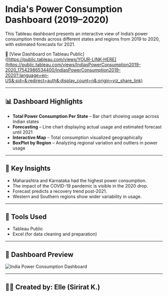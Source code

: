 # India's Power Consumption Dashboard (2019–2020)

This Tableau dashboard presents an interactive view of India’s power consumption trends across different states and regions from 2019 to 2020, with estimated forecasts for 2021.

🔗 [View Dashboard on Tableau Public]([https://public.tableau.com/views/YOUR-LINK-HERE](https://public.tableau.com/views/IndiasPowerConsumption2019-2020_17542986534400/IndiasPowerConsumption2019-2020?:language=en-US&:sid=&:redirect=auth&:display_count=n&:origin=viz_share_link)

---

## 📊 Dashboard Highlights

- **Total Power Consumption Per State** – Bar chart showing usage across Indian states
- **Forecasting** – Line chart displaying actual usage and estimated forecast until 2021
- **Interactive Map** – Total consumption visualized geographically
- **BoxPlot by Region** – Analyzing regional variation and outliers in power usage

---

## 🧠 Key Insights

- Maharashtra and Karnataka had the highest power consumption.
- The impact of the COVID-19 pandemic is visible in the 2020 drop.
- Forecast predicts a recovery trend post-2021.
- Western and Southern regions show wider variability in usage.

---

## 🧰 Tools Used

- Tableau Public
- Excel (for data cleaning and preparation)

---

## 📸 Dashboard Preview

![India Power Consumption Dashboard](india-power-dashboard.png)

---

## 👩‍💻 Created by: Elle (Sirirat K.)
